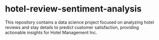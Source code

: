 # hotel-review-sentiment-analysis
This repository contains a data science project focused on analyzing hotel reviews and stay details to predict customer satisfaction, providing actionable insights for Hotel Management Inc.
